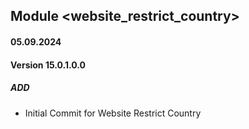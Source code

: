 ## Module <website_restrict_country>

#### 05.09.2024
#### Version 15.0.1.0.0
##### ADD
- Initial Commit for Website Restrict Country
